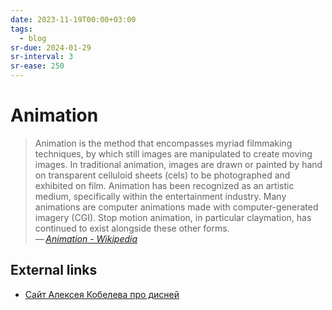 ```yaml
---
date: 2023-11-19T00:00+03:00
tags:
  - blog
sr-due: 2024-01-29
sr-interval: 3
sr-ease: 250
---
```


# Animation

> Animation is the method that encompasses myriad filmmaking techniques, by
> which still images are manipulated to create moving images. In traditional
> animation, images are drawn or painted by hand on transparent celluloid sheets
> (cels) to be photographed and exhibited on film. Animation has been recognized
> as an artistic medium, specifically within the entertainment industry. Many
> animations are computer animations made with computer-generated imagery (CGI).
> Stop motion animation, in particular claymation, has continued to exist
> alongside these other forms.\
> — <cite>[Animation - Wikipedia](https://en.wikipedia.org/wiki/Animation)</cite>

## External links

- [Сайт Алексея Кобелева про дисней](http://prodisney.ru/)
